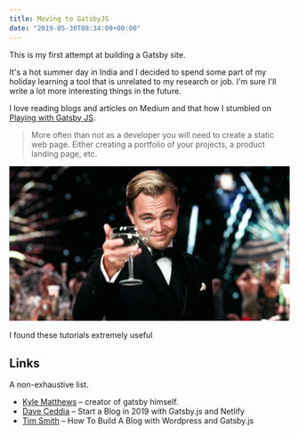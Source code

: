 ```yaml
---
title: Moving to GatsbyJS
date: "2019-05-30T08:34:09+00:00"
---
```


This is my first attempt at building a Gatsby site.

It's a hot summer day in India and I decided to spend some
part of my holiday learning a tool that is unrelated to my research 
or job. I'm sure I'll write a lot more interesting things in the future.

I love reading blogs and articles on Medium and that how I stumbled on
[Playing with Gatsby JS](https://medium.com/@martinho_t/playing-with-gatsby-js-68127ed448b1).

>More often than not as a developer you will need to create a static web page. Either creating a portfolio of your projects, a product landing page, etc.

![Mr. Gatsby](./gatsby.PNG)

I found these tutorials extremely useful

## Links

A non-exhaustive list.

- [Kyle Matthews](https://www.bricolage.io/) – creator of gatsby himself.
- [Dave Ceddia](https://daveceddia.com/start-blog-gatsby-netlify/) – Start a Blog in 2019 with Gatsby.js and Netlify
- [Tim Smith](https://www.iamtimsmith.com/blog/how-to-build-a-blog-with-wordpress-and-gatsby-part-2/) – How To Build A Blog with Wordpress and Gatsby.js